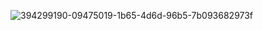 ![394299190-09475019-1b65-4d6d-96b5-7b093682973f](https://github.com/user-attachments/assets/f9fdc2ab-8626-4d0b-817c-df33ed690eda)
